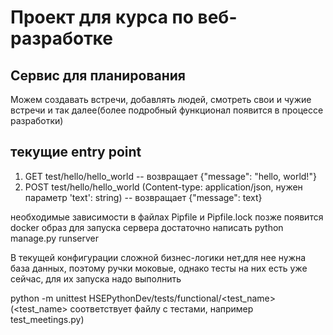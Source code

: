 # Проект для курса по веб-разработке
## Сервис для планирования
Можем создавать встречи, добавлять людей, смотреть свои и чужие встречи и так далее(более подробный функционал появится в процессе разработки)
## текущие entry point 
 1. GET test/hello/hello_world -- возвращает {"message": "hello, world!"}
 2. POST test/hello/hello_world (Content-type: application/json, нужен параметр 'text': string) -- возвращает {"message": text}

необходимые зависимости в файлах Pipfile и Pipfile.lock
позже появится docker образ
для запуска сервера достаточно написать python manage.py runserver

В текущей конфигурации сложной бизнес-логики нет,для нее нужна база данных, поэтому ручки моковые, однако тесты на них есть уже сейчас, для их запуска надо выполнить

python -m unittest HSEPythonDev/tests/functional/<test_name> (<test_name> соответствует файлу с тестами, например test_meetings.py)
